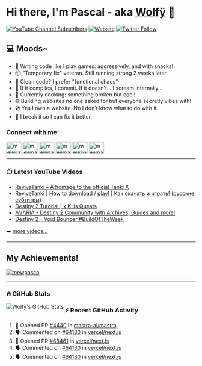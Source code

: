 # Hi there, I'm Pascal - aka [Wolfÿ][youtube] 👋 

[![YouTube Channel Subscribers](https://img.shields.io/youtube/channel/subscribers/UCIJguCB_U3LQ6Cbx8OANU9A?logo=youtube&logoColor=red&style=for-the-badge)][youtube]
[![Website](https://img.shields.io/website?label=avariaxyz.win&style=for-the-badge&url=https://avariaxyz.win/)](https://avariaxyz.win/)
[![Twitter Follow](https://img.shields.io/twitter/follow/mewpasco?color=1DA1F2&logo=x&style=for-the-badge)](https://x.com/intent/follow?original_referer=https%3A%2F%2Fgithub.com%2Fmewpasco&screen_name=mewpasco)

## 💻 Moods~

- 👾 Writing code like I play games: aggressively, and with snacks!
- 📦 "Temporary fix" veteran. Still running strong 2 weeks later
- 🧼 Clean code? I prefer "functional chaos"-
- 💬 If it compiles, I commit. If it doesn’t... I scream internally...
- 🧪 Currently cooking: something broken but cool!
- 🌐 Building websites no one asked for but everyone secretly vibes with!
- 💿 Yes I own a website. No I don’t know what to do with it.
- 💽 I break it so I can fix it better.

### Connect with me:

<a href="https://avariaxyz.win/" target="blank"><img align="center" src="https://raw.githubusercontent.com/rahuldkjain/github-profile-readme-generator/master/src/images/icons/Social/github.svg" alt="mewpasco" height="30" width="40" /></a>
<a href="https://discord.gg/avia" target="blank"><img align="center" src="https://raw.githubusercontent.com/rahuldkjain/github-profile-readme-generator/master/src/images/icons/Social/discord.svg" alt="mewpasco" height="30" width="40" /></a>
<a href="https://twitch.tv/mewpasco" target="blank"><img align="center" src="https://raw.githubusercontent.com/rahuldkjain/github-profile-readme-generator/master/src/images/icons/Social/twitch.svg" alt="mewpasco" height="30" width="40" /></a>
<a href="https://youtube.com/mewpasco" target="blank"><img align="center" src="https://raw.githubusercontent.com/rahuldkjain/github-profile-readme-generator/master/src/images/icons/Social/youtube.svg" alt="mewpasco" height="30" width="40" /></a>
<a href="https://x.com/mewpasco" target="blank"><img align="center" src="https://raw.githubusercontent.com/rahuldkjain/github-profile-readme-generator/master/src/images/icons/Social/twitter.svg" alt="mewpasco" height="30" width="40" /></a>
<a href="https://instagram.com/mewpasco" target="blank"><img align="center" src="https://raw.githubusercontent.com/rahuldkjain/github-profile-readme-generator/master/src/images/icons/Social/instagram.svg" alt="mewpasco" height="30" width="40" /></a>

---

### 📺 Latest YouTube Videos

<!-- YOUTUBE:START -->
- [ReviveTanki – A homage to the official Tanki X](https://www.youtube.com/watch?v=MksHtY5TZe8)
- [ReviveTanki | How to download / play! | Как скачать и играть! &lpar;русские субтитры&rpar;](https://www.youtube.com/watch?v=XQh4FMQqeu4)
- [Destiny 2 Tutorial | x Kills Quests](https://www.youtube.com/watch?v=xVMb2wdE0do)
- [ΛVΛRIΛ - Destiny 2 Community with Archives, Guides and more!](https://www.youtube.com/watch?v=Q3XIGciTToI)
- [Destiny 2 - Void Bouncer #BuildOfTheWeek](https://www.youtube.com/watch?v=PZYJtw64iBo)
<!-- YOUTUBE:END -->

➡️ [more videos...](https://youtube.com/mewpasco)

---

## My Achievements!

<p align="left"> <a href="https://github.com/ryo-ma/github-profile-trophy"><img src="https://github-profile-trophy.vercel.app/?username=mewpasco" alt="mewpasco" /></a> </p>

---

### :fire: GitHub Stats

<img align="left" alt="Wolfÿ's GitHub Stats" src="https://github-readme-stats-fork-neon.vercel.app/api?username=mewpasco&theme=ambient_gradient&show_icons=true&include_all_commits=true&hide_border=true" />

### :zap: Recent GitHub Activity
  
<!--START_SECTION:activity-->
1. 💪 Opened PR [#4440](https://github.com/mastra-ai/mastra/pull/4440) in [mastra-ai/mastra](https://github.com/mastra-ai/mastra)
2. 🗣 Commented on [#64130](https://github.com/vercel/next.js/pull/64130#issuecomment-2266031546) in [vercel/next.js](https://github.com/vercel/next.js)
3. 💪 Opened PR [#68461](https://github.com/vercel/next.js/pull/68461) in [vercel/next.js](https://github.com/vercel/next.js)
4. 🗣 Commented on [#64130](https://github.com/vercel/next.js/pull/64130#issuecomment-2266021755) in [vercel/next.js](https://github.com/vercel/next.js)
5. 🗣 Commented on [#64130](https://github.com/vercel/next.js/pull/64130#issuecomment-2265702580) in [vercel/next.js](https://github.com/vercel/next.js)
<!--END_SECTION:activity-->


[website]: https://avariaxyz.win/
[steam]: https://steamcommunity.com/id/mewpasco/
[twitter]: https://twitter.com/mewpasco
[youtube]: https://youtube.com/mewpasco
[instagram]: https://instagram.com/mewpasco
[discord]: https://discord.gg/avia